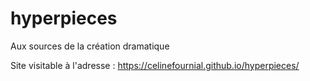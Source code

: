 # hyperpieces
Aux sources de la création dramatique

Site visitable à l'adresse : https://celinefournial.github.io/hyperpieces/